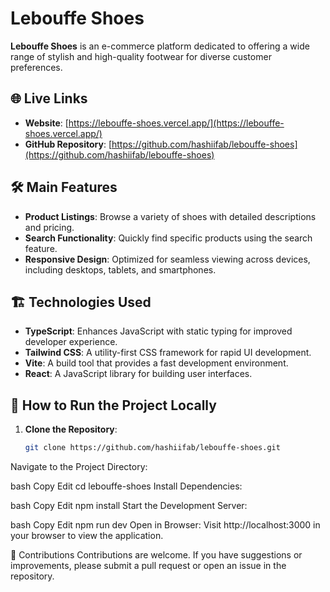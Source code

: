 # Lebouffe Shoes

**Lebouffe Shoes** is an e-commerce platform dedicated to offering a wide range of stylish and high-quality footwear for diverse customer preferences.

## 🌐 Live Links

- **Website**: [https://lebouffe-shoes.vercel.app/](https://lebouffe-shoes.vercel.app/)
- **GitHub Repository**: [https://github.com/hashiifab/lebouffe-shoes](https://github.com/hashiifab/lebouffe-shoes)

## 🛠️ Main Features

- **Product Listings**: Browse a variety of shoes with detailed descriptions and pricing.
- **Search Functionality**: Quickly find specific products using the search feature.
- **Responsive Design**: Optimized for seamless viewing across devices, including desktops, tablets, and smartphones.

## 🏗️ Technologies Used

- **TypeScript**: Enhances JavaScript with static typing for improved developer experience.
- **Tailwind CSS**: A utility-first CSS framework for rapid UI development.
- **Vite**: A build tool that provides a fast development environment.
- **React**: A JavaScript library for building user interfaces.

## 🚀 How to Run the Project Locally

1. **Clone the Repository**:
   ```bash
   git clone https://github.com/hashiifab/lebouffe-shoes.git
Navigate to the Project Directory:

bash
Copy
Edit
cd lebouffe-shoes
Install Dependencies:

bash
Copy
Edit
npm install
Start the Development Server:

bash
Copy
Edit
npm run dev
Open in Browser: Visit http://localhost:3000 in your browser to view the application.

🎉 Contributions
Contributions are welcome. If you have suggestions or improvements, please submit a pull request or open an issue in the repository.


